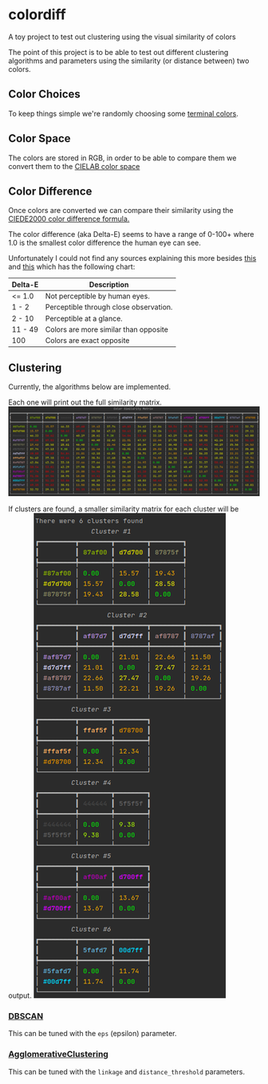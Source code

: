 # colordiff
A toy project to test out clustering using the visual similarity of colors

The point of this project is to be able to test out different clustering algorithms and parameters using the similarity (or distance between) two colors.

## Color Choices
To keep things simple we're randomly choosing some [terminal colors](https://jonasjacek.github.io/colors/).

## Color Space
The colors are stored in RGB, in order to be able to compare them we convert them to the [CIELAB color space](https://en.wikipedia.org/wiki/CIELAB_color_space)

## Color Difference
Once colors are converted we can compare their similarity using the [CIEDE2000 color difference formula.](https://en.wikipedia.org/wiki/Color_difference#CIEDE2000)

The color difference (aka Delta-E) seems to have a range of 0-100+ where 1.0 is the smallest color difference the human eye can see.

Unfortunately I could not find any sources explaining this more besides [this](http://zschuessler.github.io/DeltaE/learn/) and [this](http://www.colorwiki.com/wiki/Delta_E:_The_Color_Difference)
which has the following chart:

| Delta-E | Description                            |
|---------|----------------------------------------|
| <= 1.0  | Not perceptible by human eyes.         |
| 1 - 2   | Perceptible through close observation. |
| 2 - 10  | Perceptible at a glance.               |
| 11 - 49 | Colors are more similar than opposite  |
| 100     | Colors are exact opposite              |

## Clustering
Currently, the algorithms below are implemented.

Each one will print out the full similarity matrix.
![15x15 Color Similarity Matrix using CIEDE2000](images/color_similarity_matrix.png "15x15 Color Similarity Matrix using CIEDE2000")

If clusters are found, a smaller similarity matrix for each cluster will be output.
![Similarity Matrices of each Cluster](images/clustering_matrices.png "Similarity Matrices of each Cluster")

### [DBSCAN](https://scikit-learn.org/stable/modules/generated/sklearn.cluster.DBSCAN.html#sklearn.cluster.DBSCAN)
This can be tuned with the `eps` (epsilon) parameter.

### [AgglomerativeClustering](https://scikit-learn.org/stable/modules/generated/sklearn.cluster.AgglomerativeClustering.html#sklearn.cluster.AgglomerativeClustering)
This can be tuned with the `linkage` and `distance_threshold` parameters.

